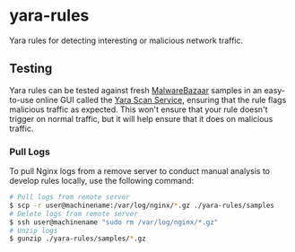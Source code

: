 # yara-rules
Yara rules for detecting interesting or malicious network traffic.

## Testing

Yara rules can be tested against fresh [MalwareBazaar](https://bazaar.abuse.ch/) samples in an easy-to-use online GUI called the [Yara Scan Service](https://riskmitigation.ch/yara-scan/), ensuring that the rule flags malicious traffic as expected. This won't ensure that your rule doesn't trigger on normal traffic, but it will help ensure that it does on malicious traffic.

### Pull Logs

To pull Nginx logs from a remove server to conduct manual analysis to develop rules locally, use the following command:

```bash
# Pull logs from remote server
$ scp -r user@machinename:/var/log/nginx/*.gz ./yara-rules/samples
# Delete logs from remote server
$ ssh user@machinename "sudo rm /var/log/nginx/*.gz"
# Unzip logs
$ gunzip ./yara-rules/samples/*.gz
```
